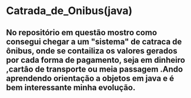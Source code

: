# Catrada_de_Onibus(java)
## No repositório em questão mostro como consegui chegar a um "sistema" de catraca de ônibus, onde se contailiza os valores gerados por cada forma de pagamento, seja em dinheiro ,cartâo de transporte ou meia passagem .Ando aprendendo orientação a objetos em java e é bem interessante minha evolução.
